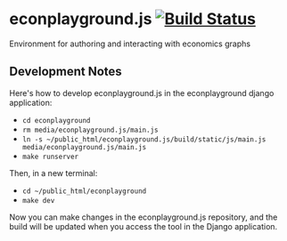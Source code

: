 # econplayground.js [![Build Status](https://travis-ci.org/ccnmtl/econplayground.js.svg?branch=master)](https://travis-ci.org/ccnmtl/econplayground.js)

Environment for authoring and interacting with economics graphs

## Development Notes
Here's how to develop econplayground.js in the econplayground django application:

* `cd econplayground`
* `rm media/econplayground.js/main.js`
* `ln -s ~/public_html/econplayground.js/build/static/js/main.js media/econplayground.js/main.js`
* `make runserver`

Then, in a new terminal:

* `cd ~/public_html/econplayground`
* `make dev`

Now you can make changes in the econplayground.js repository, and the
build will be updated when you access the tool in the Django application.
